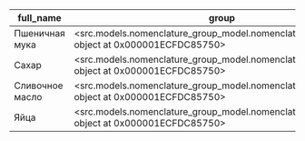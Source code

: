 |full_name|group|name|range|unique_code|
|---------|-----|----|-----|-----------|
|Пшеничная мука|<src.models.nomenclature_group_model.nomenclature_group_model object at 0x000001ECFDC85750>||<src.models.range_model.range_model object at 0x000001ECFDC853D0>||
|Сахар|<src.models.nomenclature_group_model.nomenclature_group_model object at 0x000001ECFDC85750>||<src.models.range_model.range_model object at 0x000001ECFDC853D0>||
|Сливочное масло|<src.models.nomenclature_group_model.nomenclature_group_model object at 0x000001ECFDC85750>||<src.models.range_model.range_model object at 0x000001ECFDC853D0>||
|Яйца|<src.models.nomenclature_group_model.nomenclature_group_model object at 0x000001ECFDC85750>||<src.models.range_model.range_model object at 0x000001ECFDC85550>||

